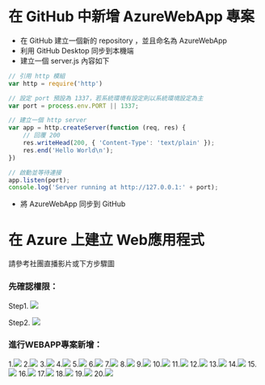# 在 GitHub 中新增 AzureWebApp 專案

* 在 GitHub 建立一個新的 repository ，並且命名為 AzureWebApp
* 利用 GitHub Desktop 同步到本機端
* 建立一個 server.js 內容如下

```js
// 引用 http 模組
var http = require('http')

// 設定 port 預設為 1337，若系統環境有設定則以系統環境設定為主
var port = process.env.PORT || 1337;

// 建立一個 http server
var app = http.createServer(function (req, res) {
    // 回覆 200
    res.writeHead(200, { 'Content-Type': 'text/plain' });
    res.end('Hello World\n');
})

// 啟動並等待連接
app.listen(port);
console.log('Server running at http://127.0.0.1:' + port);
```

* 將 AzureWebApp 同步到 GitHub

# 在 Azure 上建立 Web應用程式

請參考社團直播影片或下方步驟圖

### **先確認權限：**

Step1.
![](/assets/權限確認.png)

Step2.
![](/assets/權限2.png)

### 進行WEBAPP專案新增：

1.![](/assets/new_1.png)
2.![](/assets/new_2.png)
3.![](/assets/new_3.png)
4.![](/assets/new_4.png)
5.![](/assets/new_5.png)
6.![](/assets/new_6.png)
7.![](/assets/new_7.png)
8.![](/assets/new_8.png)
9.![](/assets/new_9.png)
10.![](/assets/new_10.png)
11.![](/assets/new_19.png)
12.![](/assets/new_11.png)
13.![](/assets/new_13.png)
14.![](/assets/new_14.png)
15.![](/assets/new_15.png)
16.![](/assets/new_16.png)
17.![](/assets/new_17.png)
18.![](/assets/new_18.png)
19.![](/assets/new_20.png)
20.![](/assets/new_21.png)


